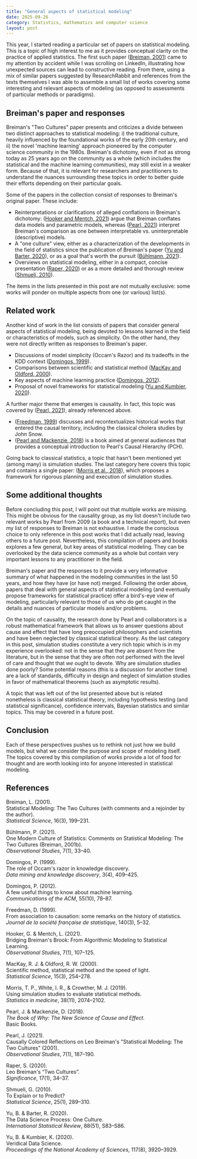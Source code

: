 ```yaml
---
title: "General aspects of statistical modeling"
date: 2025-09-26
category: Statistics, mathematics and computer science
layout: post
---
```


This year, I started reading a particular set of papers on statistical modeling. This is a topic of high interest to me as it provides conceptual clarity on the practice of applied statistics. The first such paper ([Breiman, 2001](#breiman2001)) came to my attention by accident while I was scrolling on LinkedIn, illustrating how unexpected sources can lead to constructive reading. From there, using a mix of similar papers suggested by ResearchRabbit and references from the texts themselves I was able to assemble a small list of works covering some interesting and relevant aspects of modeling (as opposed to assessments of particular methods or paradigms). 

## Breiman's paper and responses

Breiman's "Two Cultures" paper presents and criticizes a divide between two distinct approaches to statistical modeling: i) the traditional culture, heavily influenced by the foundational works of the early 20th century, and ii) the novel 'machine learning' approach pioneered by the computer science community in the 1980s. Breiman's dichotomy, even if not as strong today as 25 years ago on the community as a whole (which includes the statistical and the machine learning communities), may still exist in a weaker form. Because of that, it is relevant for researchers and practitioners to understand the nuances surrounding these topics in order to better guide their efforts depending on their particular goals.

Some of the papers in the collection consist of responses to Breiman's original paper. These include:

- Reinterpretations or clarifications of alleged conflations in Breiman's dichotomy: ([Hooker and Mentch, 2021](#hookermentch2021)) argue that Breiman conflates data models and parametric models, whereas ([Pearl, 2021](#pearl2021)) interpret Breiman's comparison as one between interpretable vs. uninterpretable (descriptive) models. 
- A "one culture" view, either as a characterization of the developments in the field of statistics since the publication of Breiman's paper ([Yu and Barter, 2020](#yubarter2020)), or as a goal that's worth the pursuit ([Bühlmann, 2021](#buhlmann2021)).
- Overviews on statistical modeling, either in a compact, concise presentation ([Raper, 2020](#raper2020)) or as a more detailed and thorough review ([Shmueli, 2010](#shmueli2010)).

The items in the lists presented in this post are not mutually exclusive: some works will ponder on multiple aspects from one (or various) list(s). 

## Related work

Another kind of work in the list consists of papers that consider general aspects of statistical modeling, being devoted to lessons learned in the field or characteristics of models, such as simplicity. On the other hand, they were not directly written as responses to Breiman's paper.

- Discussions of model simplicity (Occam's Razor) and its tradeoffs in the KDD context ([Domingos, 1999](#domingos1999)).
- Comparisons between scientific and statistical method ([MacKay and Oldford, 2000](#mackayoldford2000)).
- Key aspects of machine learning practice ([Domingos, 2012](#domingos2012)).
- Proposal of novel frameworks for statistical modeling ([Yu and Kumbier, 2020](#yukumbier2020)).

A further major theme that emerges is causality. In fact, this topic was covered by ([Pearl, 2021](#pearl2021)), already referenced above.

- ([Freedman, 1999](#freedman1999)) discusses and recontextualizes historical works that entered the causal territory, including the classical cholera studies by John Snow.
- ([Pearl and Mackenzie, 2018](#pearlmackenzie2018)) is a book aimed at general audiences that provides a conceptual introduction to Pearl's Causal Hierarchy (PCH). 

Going back to classical statistics, a topic that hasn't been mentioned yet (among many) is simulation studies. The last category here covers this topic and contains a single paper: ([Morris et al., 2018](#morriswhitecrowther2019)), which proposes a framework for rigorous planning and execution of simulation studies.

## Some additional thoughts

Before concluding this post, I will point out that multiple works are missing. This might be obvious for the causality group, as my list doesn't include two relevant works by Pearl from 2009 (a book and a technical report), but even my list of responses to Breiman is not exhaustive. I made the conscious choice to only reference in this post works that I did actually read, leaving others to a future post. Nevertheless, this compilation of papers and books explores a few general, but key areas of statistical modeling. They can be overlooked by the data science community as a whole but contain very important lessons to any practitioner in the field.

Breiman's paper and the responses to it provide a very informative summary of what happened in the modeling communities in the last 50 years, and how they have (or have not) merged. Following the order above, papers that deal with general aspects of statistical modeling (and eventually propose frameworks for statistical practice) offer a bird's-eye view of modeling, particularly relevant to those of us who do get caught in the details and nuances of particular models and/or problems.

On the topic of causality, the research done by Pearl and collaborators is a robust mathematical framework that allows us to answer questions about cause and effect that have long preoccupied philosophers and scientists and have been neglected by classical statistical theory. As the last category in this post, simulation studies constitute a very rich topic which is in my experience overlooked: not in the sense that they are absent from the literature, but in the sense that they are often not performed with the level of care and thought that *we* ought to devote. Why are simulation studies done poorly? Some potential reasons (this is a discussion for another time) are a lack of standards, difficulty in design and neglect of simulation studies in favor of mathematical theorems (such as asymptotic results).

A topic that was left out of the list presented above but is related nonetheless is classical statistical theory, including hypothesis testing (and statistical significance), confidence intervals, Bayesian statistics and similar topics. This may be covered in a future post.

## Conclusion

Each of these perspectives pushes us to rethink not just how we build models, but what we consider the purpose and scope of modeling itself. The topics covered by this compilation of works provide a lot of food for thought and are worth looking into for anyone interested in statistical modeling.

## References

<a id="breiman2001">Breiman, L. (2001).</a>  
Statistical Modeling: The Two Cultures (with comments and a rejoinder by the author).  
*Statistical Science*, 16(3), 199–231.

<a id="buhlmann2021">Bühlmann, P. (2021).</a>  
One Modern Culture of Statistics: Comments on Statistical Modeling: The Two Cultures (Breiman, 2001b).  
*Observational Studies*, 7(1), 33–40.

<a id="domingos1999">Domingos, P. (1999).</a>  
The role of Occam's razor in knowledge discovery.  
*Data mining and knowledge discovery*, 3(4), 409–425.

<a id="domingos2012">Domingos, P. (2012).</a>  
A few useful things to know about machine learning.  
*Communications of the ACM*, 55(10), 78–87.

<a id="freedman1999">Freedman, D. (1999).</a>  
From association to causation: some remarks on the history of statistics.  
*Journal de la société française de statistique*, 140(3), 5–32.

<a id="hookermentch2021">Hooker, G. & Mentch, L. (2021).</a>  
Bridging Breiman's Brook: From Algorithmic Modeling to Statistical Learning.  
*Observational Studies*, 7(1), 107–125.

<a id="mackayoldford2000">MacKay, R. J. & Oldford, R. W. (2000).</a>  
Scientific method, statistical method and the speed of light.  
*Statistical Science*, 15(3), 254–278.

<a id="morriswhitecrowther2019">Morris, T. P., White, I. R., & Crowther, M. J. (2019).</a>  
Using simulation studies to evaluate statistical methods.  
*Statistics in medicine*, 38(11), 2074–2102.

<a id="pearlmackenzie2018">Pearl, J. & Mackenzie, D. (2018).</a>  
*The Book of Why: The New Science of Cause and Effect.*  
Basic Books.

<a id="pearl2021">Pearl, J. (2021).</a>  
Causally Colored Reflections on Leo Breiman's "Statistical Modeling: The Two Cultures" (2001).  
*Observational Studies*, 7(1), 187–190.

<a id="raper2020">Raper, S. (2020).</a>  
Leo Breiman's “Two Cultures”.  
*Significance*, 17(1), 34–37.

<a id="shmueli2010">Shmueli, G. (2010).</a>  
To Explain or to Predict?  
*Statistical Science*, 25(1), 289–310.

<a id="yubarter2020">Yu, B. & Barter, R. (2020).</a>  
The Data Science Process: One Culture.  
*International Statistical Review*, 88(51), S83–S86.

<a id="yukumbier2020">Yu, B. & Kumbier, K. (2020).</a>  
Veridical Data Science.  
*Proceedings of the National Academy of Sciences*, 117(8), 3920–3929.





